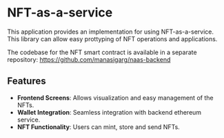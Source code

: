 # NFT-as-a-service

This application provides an implementation for using NFT-as-a-service.
This library can allow easy prottyping of NFT operations and applications.

The codebase for the NFT smart contract is available in a separate repository:
https://github.com/manasigarg/naas-backend

## Features

- **Frontend Screens**: Allows visualization and easy management of the NFTs.
- **Wallet Integration**: Seamless integration with backend ethereum service.
- **NFT Functionality**: Users can mint, store and send NFTs.
